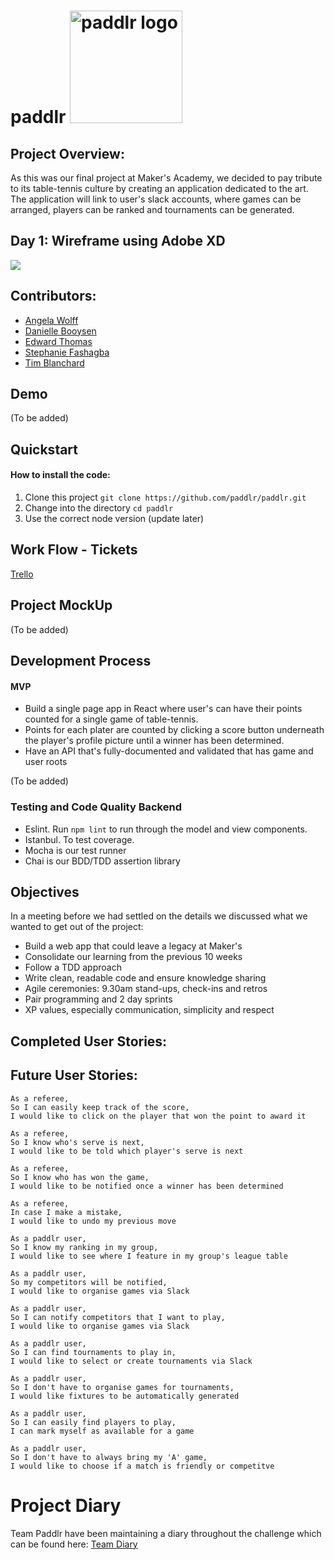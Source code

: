 # paddlr <img src="https://res.cloudinary.com/dani-devs-and-designs/image/upload/v1537203697/Screen_Shot_2018-09-17_at_14.14.03_e8e0ew.png" alt="paddlr logo" width="180"> 


## Project Overview:
As this was our final project at Maker's Academy, we decided to pay tribute to its table-tennis culture by creating an application dedicated to the art. The application will link to user's slack accounts, where games can be arranged, players can be ranked and tournaments can be generated.

## Day 1: Wireframe using Adobe XD
![](https://res.cloudinary.com/dani-devs-and-designs/image/upload/v1537202882/paddlr-mockup_quiz5s.png)

## Contributors:
* [Angela Wolff](https://github.com/Whatapalaver)
* [Danielle Booysen](https://github.com/dani-boo)
* [Edward Thomas](https://github.com/edthomas93)
* [Stephanie Fashagba](https://github.com/stephfash)
* [Tim Blanchard](https://github.com/tblanchard01)

## Demo
(To be added)

## Quickstart
#### How to install the code:
1. Clone this project ```git clone https://github.com/paddlr/paddlr.git```
2. Change into the directory ```cd paddlr```
3. Use the correct node version (update later)

## Work Flow - Tickets
[Trello](https://trello.com/b/yJJBQTt1/team-paddlr)

## Project MockUp
(To be added)

## Development Process
#### MVP
* Build a single page app in React where user's can have their points counted for a single game of table-tennis.
* Points for each plater are counted by clicking a score button underneath the player's profile picture until a winner has been determined.
* Have an API that's fully-documented and validated that has game and user roots

(To be added)

### Testing and Code Quality Backend
- Eslint. Run `npm lint` to run through the model and view components.  
- Istanbul. To test coverage.
- Mocha is our test runner
- Chai is our BDD/TDD assertion library


## Objectives
In a meeting before we had settled on the details we discussed what we wanted to get out of the project:
* Build a web app that could leave a legacy at Maker's
* Consolidate our learning from the previous 10 weeks
* Follow a TDD approach
* Write clean, readable code and ensure knowledge sharing
* Agile ceremonies: 9.30am stand-ups, check-ins and retros
* Pair programming and 2 day sprints
* XP values, especially communication, simplicity and respect

##  Completed User Stories:

## Future User Stories:
```
As a referee,
So I can easily keep track of the score,
I would like to click on the player that won the point to award it
```
```
As a referee,
So I know who's serve is next,
I would like to be told which player's serve is next
```
```
As a referee,
So I know who has won the game,
I would like to be notified once a winner has been determined
```
```
As a referee,
In case I make a mistake,
I would like to undo my previous move
```
```
As a paddlr user,
So I know my ranking in my group,
I would like to see where I feature in my group's league table
```
```
As a paddlr user,
So my competitors will be notified,
I would like to organise games via Slack
```
```
As a paddlr user,
So I can notify competitors that I want to play,
I would like to organise games via Slack
```
```
As a paddlr user,
So I can find tournaments to play in,
I would like to select or create tournaments via Slack
```
```
As a paddlr user,
So I don't have to organise games for tournaments,
I would like fixtures to be automatically generated
```
```
As a paddlr user,
So I can easily find players to play,
I can mark myself as available for a game
```
```
As a paddlr user,
So I don't have to always bring my 'A' game,
I would like to choose if a match is friendly or competitve
```

Project Diary
=====
Team Paddlr have been maintaining a diary throughout the challenge which can be found here: [Team Diary](https://github.com/paddlr/paddlr/blob/master/docs/team_diary.md)
